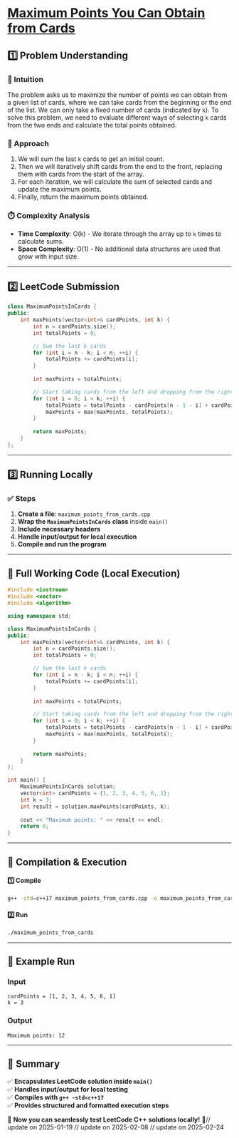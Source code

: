 # **[Maximum Points You Can Obtain from Cards](https://leetcode.com/problems/maximum-points-you-can-obtain-from-cards/description/)**  

## **1️⃣ Problem Understanding**  
### **📌 Intuition**  
The problem asks us to maximize the number of points we can obtain from a given list of cards, where we can take cards from the beginning or the end of the list. We can only take a fixed number of cards (indicated by `k`). To solve this problem, we need to evaluate different ways of selecting `k` cards from the two ends and calculate the total points obtained. 

### **🚀 Approach**  
1. We will sum the last `k` cards to get an initial count. 
2. Then we will iteratively shift cards from the end to the front, replacing them with cards from the start of the array. 
3. For each iteration, we will calculate the sum of selected cards and update the maximum points.
4. Finally, return the maximum points obtained.

### **⏱️ Complexity Analysis**  
- **Time Complexity**: O(k) - We iterate through the array up to `k` times to calculate sums.  
- **Space Complexity**: O(1) - No additional data structures are used that grow with input size.  

---  

## **2️⃣ LeetCode Submission**  
```cpp
class MaximumPointsInCards {
public:
    int maxPoints(vector<int>& cardPoints, int k) {
        int n = cardPoints.size();
        int totalPoints = 0;

        // Sum the last k cards
        for (int i = n - k; i < n; ++i) {
            totalPoints += cardPoints[i];
        }
        
        int maxPoints = totalPoints;

        // Start taking cards from the left and dropping from the right
        for (int i = 0; i < k; ++i) {
            totalPoints = totalPoints - cardPoints[n - 1 - i] + cardPoints[i];
            maxPoints = max(maxPoints, totalPoints);
        }
        
        return maxPoints;
    }
}; 
```  

---  

## **3️⃣ Running Locally**  
### **✅ Steps**  
1. **Create a file**: `maximum_points_from_cards.cpp`  
2. **Wrap the `MaximumPointsInCards` class** inside `main()`  
3. **Include necessary headers**  
4. **Handle input/output for local execution**  
5. **Compile and run the program**  

---  

## **📝 Full Working Code (Local Execution)**  
```cpp
#include <iostream>
#include <vector>
#include <algorithm>

using namespace std;

class MaximumPointsInCards {
public:
    int maxPoints(vector<int>& cardPoints, int k) {
        int n = cardPoints.size();
        int totalPoints = 0;

        // Sum the last k cards
        for (int i = n - k; i < n; ++i) {
            totalPoints += cardPoints[i];
        }
        
        int maxPoints = totalPoints;

        // Start taking cards from the left and dropping from the right
        for (int i = 0; i < k; ++i) {
            totalPoints = totalPoints - cardPoints[n - 1 - i] + cardPoints[i];
            maxPoints = max(maxPoints, totalPoints);
        }
        
        return maxPoints;
    }
};

int main() {
    MaximumPointsInCards solution;
    vector<int> cardPoints = {1, 2, 3, 4, 5, 6, 1};
    int k = 3;
    int result = solution.maxPoints(cardPoints, k);
    
    cout << "Maximum points: " << result << endl;
    return 0;
}  
```  

---  

## **🔧 Compilation & Execution**  
#### **1️⃣ Compile**  
```bash
g++ -std=c++17 maximum_points_from_cards.cpp -o maximum_points_from_cards
```  

#### **2️⃣ Run**  
```bash
./maximum_points_from_cards
```  

---  

## **🎯 Example Run**  
### **Input**  
```
cardPoints = [1, 2, 3, 4, 5, 6, 1]
k = 3
```  
### **Output**  
```
Maximum points: 12
```  

---  

## **📌 Summary**  
✅ **Encapsulates LeetCode solution inside `main()`**  
✅ **Handles input/output for local testing**  
✅ **Compiles with `g++ -std=c++17`**  
✅ **Provides structured and formatted execution steps**  

🚀 **Now you can seamlessly test LeetCode C++ solutions locally!** 🚀// update on 2025-01-19
// update on 2025-02-08
// update on 2025-02-24
